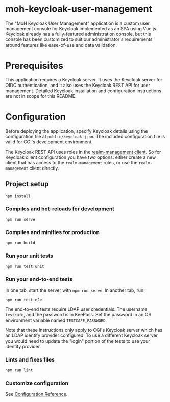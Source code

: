 # moh-keycloak-user-management

The "MoH Keycloak User Management" application is a custom user management console for Keycloak implemented as an SPA using Vue.js. Keycloak already has a fully-featured administration console, but this console has been customized to suit our administrator's requirements around features like ease-of-use and data validation.

# Prerequisites

This application requires a Keycloak server. It uses the Keycloak server for OIDC authentication, and it also uses the Keycloak REST API for user management. Detailed Keycloak installation and configuration instructions are not in scope for this README.

# Configuration

 Before deploying the application, specify Keycloak details using the configuration file at `public/keycloak.json`. The included configuration file is valid for CGI's development environment.

The Keycloak REST API uses roles in the [realm-management client](https://www.keycloak.org/docs/latest/server_admin/#_per_realm_admin_permissions). So for Keycloak client configuration you have two options: either create a new client that has access to the `realm-management` roles, or use the `realm-management` client directly.


## Project setup

```
npm install
```

### Compiles and hot-reloads for development
```
npm run serve
```

### Compiles and minifies for production
```
npm run build
```

### Run your unit tests
```
npm run test:unit
```

### Run your end-to-end tests

In one tab, start the server with `npm run serve`. In another tab, run:

```
npm run test:e2e
```

The end-to-end tests require LDAP user credentials. The username `testcafe`, and the password is in KeePass. Set the password in an OS environment variable named `TESTCAFE_PASSWORD`. 

Note that these instructions only apply to CGI's Keycloak server which has an LDAP identify provider configured. To use a different Keycloak server you would need to update the "login" portion of the tests to use your identity provider.

### Lints and fixes files
```
npm run lint
```

### Customize configuration
See [Configuration Reference](https://cli.vuejs.org/config/).
